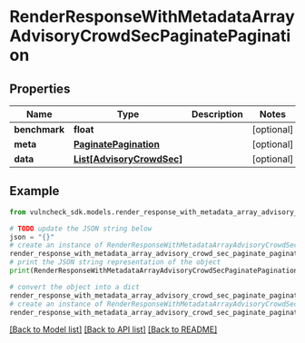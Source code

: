 # RenderResponseWithMetadataArrayAdvisoryCrowdSecPaginatePagination


## Properties

Name | Type | Description | Notes
------------ | ------------- | ------------- | -------------
**benchmark** | **float** |  | [optional] 
**meta** | [**PaginatePagination**](PaginatePagination.md) |  | [optional] 
**data** | [**List[AdvisoryCrowdSec]**](AdvisoryCrowdSec.md) |  | [optional] 

## Example

```python
from vulncheck_sdk.models.render_response_with_metadata_array_advisory_crowd_sec_paginate_pagination import RenderResponseWithMetadataArrayAdvisoryCrowdSecPaginatePagination

# TODO update the JSON string below
json = "{}"
# create an instance of RenderResponseWithMetadataArrayAdvisoryCrowdSecPaginatePagination from a JSON string
render_response_with_metadata_array_advisory_crowd_sec_paginate_pagination_instance = RenderResponseWithMetadataArrayAdvisoryCrowdSecPaginatePagination.from_json(json)
# print the JSON string representation of the object
print(RenderResponseWithMetadataArrayAdvisoryCrowdSecPaginatePagination.to_json())

# convert the object into a dict
render_response_with_metadata_array_advisory_crowd_sec_paginate_pagination_dict = render_response_with_metadata_array_advisory_crowd_sec_paginate_pagination_instance.to_dict()
# create an instance of RenderResponseWithMetadataArrayAdvisoryCrowdSecPaginatePagination from a dict
render_response_with_metadata_array_advisory_crowd_sec_paginate_pagination_from_dict = RenderResponseWithMetadataArrayAdvisoryCrowdSecPaginatePagination.from_dict(render_response_with_metadata_array_advisory_crowd_sec_paginate_pagination_dict)
```
[[Back to Model list]](../README.md#documentation-for-models) [[Back to API list]](../README.md#documentation-for-api-endpoints) [[Back to README]](../README.md)


